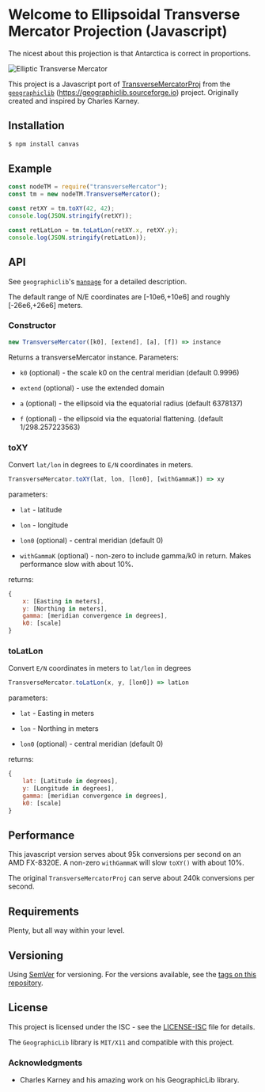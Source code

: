 # Welcome to Ellipsoidal Transverse Mercator Projection (Javascript)

The nicest about this projection is that Antarctica is correct in proportions.

![Elliptic Transverse Mercator](transverseMercator-480x480@15.gif)

This project is a Javascript port of [TransverseMercatorProj](https://geographiclib.sourceforge.io/html/TransverseMercatorProj.1.html) from the [`geographiclib`](https://geographiclib.sourceforge.io) (https://geographiclib.sourceforge.io) project.
Originally created and inspired by Charles Karney.

## Installation

```bash
$ npm install canvas
```

## Example

```javascript
const nodeTM = require("transverseMercator");
const tm = new nodeTM.TransverseMercator();

const retXY = tm.toXY(42, 42);
console.log(JSON.stringify(retXY));

const retLatLon = tm.toLatLon(retXY.x, retXY.y);
console.log(JSON.stringify(retLatLon));
```

## API

See `geographiclib`'s [`manpage`](https://geographiclib.sourceforge.io/html/TransverseMercatorProj.1.html) for a detailed description.

The default range of N/E coordinates are [-10e6,+10e6] and roughly [-26e6,+26e6] meters.

### Constructor

```javascript
new TransverseMercator([k0], [extend], [a], [f]) => instance
```

Returns a transverseMercator instance. Parameters:

* `k0` (optional) - the scale k0 on the central meridian (default 0.9996)

* `extend` (optional) - use the extended domain

* `a` (optional) -  the ellipsoid via the equatorial radius (default 6378137)

* `f` (optional) -  the ellipsoid via the equatorial flattening. (default 1/298.257223563)

### toXY

Convert `lat/lon` in degrees to `E/N` coordinates in meters.

```javascript
TransverseMercator.toXY(lat, lon, [lon0], [withGammaK]) => xy
```

parameters:

* `lat` - latitude

* `lon` - longitude

* `lon0` (optional) -  central meridian (default 0)

* `withGammaK` (optional) - non-zero to include gamma/k0 in return.  Makes performance slow with about 10%.

returns:

```javascript
{
	x: [Easting in meters],
	y: [Northing in meters],
	gamma: [meridian convergence in degrees],
	k0: [scale]
}
```

### toLatLon

Convert `E/N` coordinates in meters to `lat/lon` in degrees

```javascript
TransverseMercator.toLatLon(x, y, [lon0]) => latLon
```

parameters:

* `lat` - Easting in meters

* `lon` - Northing in meters

* `lon0` (optional) -  central meridian (default 0)

returns:

```javascript
{
	lat: [Latitude in degrees],
	y: [Longitude in degrees],
	gamma: [meridian convergence in degrees],
	k0: [scale]
}
```

## Performance

This javascript version serves about 95k conversions per second on an AMD FX-8320E.
A non-zero `withGammaK` will slow `toXY()` with about 10%.

The original `TransverseMercatorProj` can serve about 240k conversions per second.

## Requirements

Plenty, but all way within your level.

## Versioning

Using [SemVer](http://semver.org/) for versioning. For the versions available, see the [tags on this repository](https://github.com/xyzzy/transverseMercator/tags).

## License

This project is licensed under the ISC - see the [LICENSE-ISC](LICENSE-ISC) file for details.

The `GeographicLib` library is `MIT/X11` and compatible with this project.

### Acknowledgments

* Charles Karney and his amazing work on his GeographicLib library.

